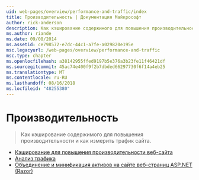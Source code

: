 ```yaml
---
uid: web-pages/overview/performance-and-traffic/index
title: Производительность | Документация Майкрософт
author: rick-anderson
description: Как кэширование содержимого для повышения производительности и как измерить трафик сайта.
ms.author: riande
ms.date: 09/08/2014
ms.assetid: ce798572-e7dc-44c1-a7fe-a029820e195e
msc.legacyurl: /web-pages/overview/performance-and-traffic
msc.type: chapter
ms.openlocfilehash: a38142955ffed9197b5e376a3b23fe11f46421df
ms.sourcegitcommit: 45ac74e400f9f2b7dbded66297730f6f14a4eb25
ms.translationtype: MT
ms.contentlocale: ru-RU
ms.lasthandoff: 08/16/2018
ms.locfileid: "48255380"
---
```

<a name="performance"></a>Производительность
====================
> Как кэширование содержимого для повышения производительности и как измерить трафик сайта.


- [Кэширование для повышения производительности веб-сайта](15-caching-to-improve-the-performance-of-your-website.md)
- [Анализ трафика](14-analyzing-traffic.md)
- [Объединение и минификация активов на сайте веб-страниц ASP.NET (Razor)](bundling-and-minifying-assets-in-an-aspnet-web-pages-razor-site.md)
